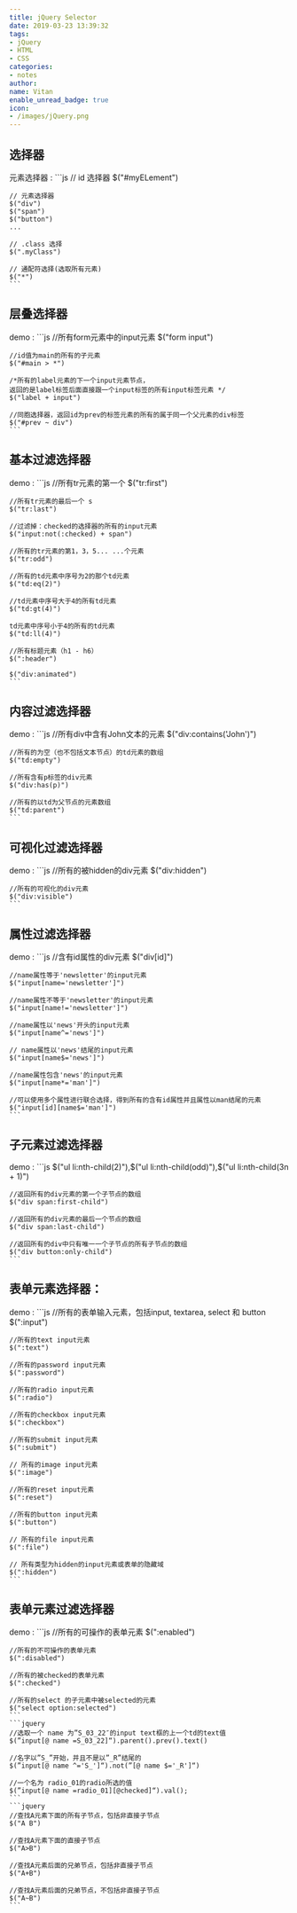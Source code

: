 ```yaml
---
title: jQuery Selector
date: 2019-03-23 13:39:32
tags:
- jQuery
- HTML
- CSS
categories:
- notes
author:
name: Vitan
enable_unread_badge: true
icon:
- /images/jQuery.png
---
```

## 选择器
元素选择器
:   ```js
    // id 选择器
    $("#myELement")

    // 元素选择器
    $("div")
    $("span")
    $("button")
    ...

    // .class 选择
    $(".myClass")

    // 通配符选择(选取所有元素)
    $("*")
    ```

## 层叠选择器
demo
:   ```js
    //所有form元素中的input元素 
    $("form input") 

    //id值为main的所有的子元素
    $("#main > *")   

    /*所有的label元素的下一个input元素节点，
    返回的是label标签后面直接跟一个input标签的所有input标签元素 */       
    $("label + input") 

    //同胞选择器，返回id为prev的标签元素的所有的属于同一个父元素的div标签
    $("#prev ~ div")       
    ```

## 基本过滤选择器
demo
:   ```js
    //所有tr元素的第一个
    $("tr:first")

    //所有tr元素的最后一个 s
    $("tr:last") 

    //过滤掉：checked的选择器的所有的input元素 
    $("input:not(:checked) + span")  

    //所有的tr元素的第1，3，5... ...个元素 
    $("tr:odd") 

    //所有的td元素中序号为2的那个td元素
    $("td:eq(2)") 

    //td元素中序号大于4的所有td元素 
    $("td:gt(4)")   

    td元素中序号小于4的所有的td元素     
    $("td:ll(4)")   

    //所有标题元素（h1 - h6）
    $(":header") 

    $("div:animated") 
    ```

## 内容过滤选择器
demo
:   ```js
    //所有div中含有John文本的元素
    $("div:contains('John')")

    //所有的为空（也不包括文本节点）的td元素的数组 
    $("td:empty")        

    //所有含有p标签的div元素   
    $("div:has(p)")      

    //所有的以td为父节点的元素数组 
    $("td:parent")        
    ```

## 可视化过滤选择器
demo
:   ```js
    //所有的被hidden的div元素 
    $("div:hidden")  

    //所有的可视化的div元素    
    $("div:visible")
    ```

## 属性过滤选择器
demo
:   ```js
    //含有id属性的div元素 
    $("div[id]")

    //name属性等于'newsletter'的input元素 
    $("input[name='newsletter']")
    
    //name属性不等于'newsletter'的input元素 
    $("input[name!='newsletter']")
    
    //name属性以'news'开头的input元素 
    $("input[name^='news']") 

    // name属性以'news'结尾的input元素 
    $("input[name$='news']")   

    //name属性包含'news'的input元素     
    $("input[name*='man']")          
    
    //可以使用多个属性进行联合选择，得到所有的含有id属性并且属性以man结尾的元素 
    $("input[id][name$='man']")    
    ```

## 子元素过滤选择器
demo
:   ```js
    $("ul li:nth-child(2)"),$("ul li:nth-child(odd)"),$("ul li:nth-child(3n + 1)") 

    //返回所有的div元素的第一个子节点的数组
    $("div span:first-child")   

    //返回所有的div元素的最后一个节点的数组 
    $("div span:last-child")           

    //返回所有的div中只有唯一一个子节点的所有子节点的数组 
    $("div button:only-child")       
    ```

## 表单元素选择器： 
demo
:   ```js
    //所有的表单输入元素，包括input, textarea, select 和 button 
    $(":input")  
    
    //所有的text input元素 
    $(":text")                     

    //所有的password input元素 
    $(":password")           

    //所有的radio input元素
    $(":radio")                    

    //所有的checkbox input元素
    $(":checkbox")             

    //所有的submit input元素 
    $(":submit")               

    // 所有的image input元素 
    $(":image")                

    //所有的reset input元素 
    $(":reset")                   

    //所有的button input元素 
    $(":button")                

    // 所有的file input元素 
    $(":file")                    

    // 所有类型为hidden的input元素或表单的隐藏域 
    $(":hidden")              
    ```

## 表单元素过滤选择器
demo
:   ```js 
    //所有的可操作的表单元素 
    $(":enabled")             

    //所有的不可操作的表单元素 
    $(":disabled")            

    //所有的被checked的表单元素
    $(":checked")             

    //所有的select 的子元素中被selected的元素 
    $("select option:selected") 
    ```
    ```jquery
    //选取一个 name 为”S_03_22″的input text框的上一个td的text值
    $(”input[@ name =S_03_22]“).parent().prev().text() 
    
    //名字以”S_”开始，并且不是以”_R”结尾的
    $(”input[@ name ^='S_']“).not(”[@ name $='_R']“) 
    
    //一个名为 radio_01的radio所选的值
    $(”input[@ name =radio_01][@checked]“).val(); 
    ```
    ```jquery
    //查找A元素下面的所有子节点，包括非直接子节点
    $("A B") 

    //查找A元素下面的直接子节点
    $("A>B") 

    //查找A元素后面的兄弟节点，包括非直接子节点
    $("A+B") 

    //查找A元素后面的兄弟节点，不包括非直接子节点
    $("A~B")  
    ```